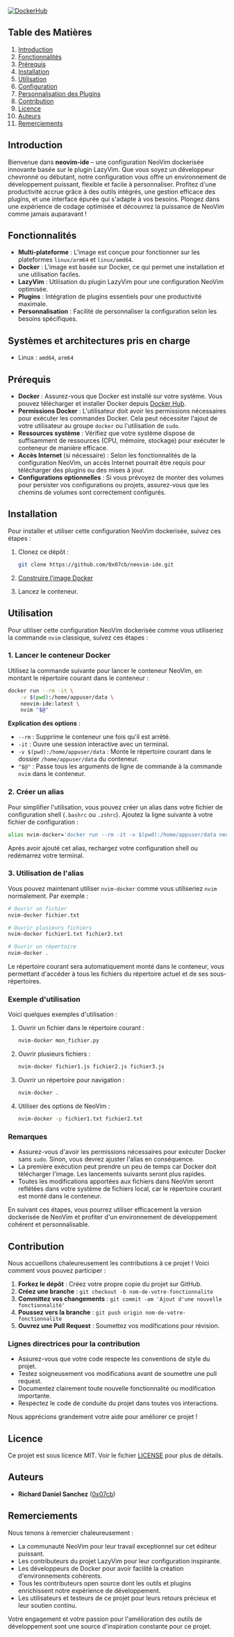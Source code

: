 
[![DockerHub](https://img.shields.io/badge/DockerHub-0x07cb%2Fneovim--ide-blue)](https://hub.docker.com/r/0x07cb/neovim-ide)

## Table des Matières

1. [Introduction](#introduction)
2. [Fonctionnalités](#fonctionnalités)
3. [Prérequis](#prérequis)
4. [Installation](#installation)
5. [Utilisation](#utilisation)
6. [Configuration](#configuration)
7. [Personnalisation des Plugins](#personnalisation-des-plugins)
8. [Contribution](#contribution)
9. [Licence](#licence)
10. [Auteurs](#auteurs)
11. [Remerciements](#remerciements)

## Introduction

Bienvenue dans **neovim-ide** – une configuration NeoVim dockerisée innovante basée sur le plugin LazyVim. Que vous soyez un développeur chevronné ou débutant, notre configuration vous offre un environnement de développement puissant, flexible et facile à personnaliser. Profitez d'une productivité accrue grâce à des outils intégrés, une gestion efficace des plugins, et une interface épurée qui s'adapte à vos besoins. Plongez dans une expérience de codage optimisée et découvrez la puissance de NeoVim comme jamais auparavant !

## Fonctionnalités

- **Multi-plateforme** : L'image est conçue pour fonctionner sur les plateformes `linux/arm64` et `linux/amd64`.
- **Docker** : L'image est basée sur Docker, ce qui permet une installation et une utilisation faciles.
- **LazyVim** : Utilisation du plugin LazyVim pour une configuration NeoVim optimisée.
- **Plugins** : Intégration de plugins essentiels pour une productivité maximale.
- **Personnalisation** : Facilité de personnaliser la configuration selon les besoins spécifiques.

## Systèmes et architectures pris en charge

- Linux : `amd64`, `arm64`

## Prérequis

- **Docker** : Assurez-vous que Docker est installé sur votre système. Vous pouvez télécharger et installer Docker depuis [Docker Hub](https://www.docker.com/get-started).
- **Permissions Docker** : L'utilisateur doit avoir les permissions nécessaires pour exécuter les commandes Docker. Cela peut nécessiter l'ajout de votre utilisateur au groupe `docker` ou l'utilisation de `sudo`.
- **Ressources système** : Vérifiez que votre système dispose de suffisamment de ressources (CPU, mémoire, stockage) pour exécuter le conteneur de manière efficace.
- **Accès Internet** (si nécessaire) : Selon les fonctionnalités de la configuration NeoVim, un accès Internet pourrait être requis pour télécharger des plugins ou des mises à jour.
- **Configurations optionnelles** : Si vous prévoyez de monter des volumes pour persister vos configurations ou projets, assurez-vous que les chemins de volumes sont correctement configurés.

## Installation

Pour installer et utiliser cette configuration NeoVim dockerisée, suivez ces étapes :

1. Clonez ce dépôt :
   ```bash
   git clone https://github.com/0x07cb/neovim-ide.git
   ```

<!-- [EN]
[Build the Docker image](DOCKER_BUILD.md)
[/EN] -->
<!-- [FR] -->
2. [Construire l'image Docker](DOCKER_BUILD.fr.md)
<!-- [/FR] -->

3. Lancez le conteneur.

## Utilisation

Pour utiliser cette configuration NeoVim dockerisée comme vous utiliseriez la commande `nvim` classique, suivez ces étapes :

### 1. Lancer le conteneur Docker

Utilisez la commande suivante pour lancer le conteneur NeoVim, en montant le répertoire courant dans le conteneur :

```bash
docker run --rm -it \
    -v $(pwd):/home/appuser/data \
    neovim-ide:latest \
    nvim "$@"
```

**Explication des options** :
- `--rm` : Supprime le conteneur une fois qu'il est arrêté.
- `-it` : Ouvre une session interactive avec un terminal.
- `-v $(pwd):/home/appuser/data` : Monte le répertoire courant dans le dossier `/home/appuser/data` du conteneur.
- `"$@"` : Passe tous les arguments de ligne de commande à la commande `nvim` dans le conteneur.

### 2. Créer un alias

Pour simplifier l'utilisation, vous pouvez créer un alias dans votre fichier de configuration shell (`.bashrc` ou `.zshrc`). Ajoutez la ligne suivante à votre fichier de configuration :

```bash
alias nvim-docker='docker run --rm -it -v $(pwd):/home/appuser/data neovim-ide:latest nvim'
```

Après avoir ajouté cet alias, rechargez votre configuration shell ou redémarrez votre terminal.

### 3. Utilisation de l'alias

Vous pouvez maintenant utiliser `nvim-docker` comme vous utiliseriez `nvim` normalement. Par exemple :

```bash
# Ouvrir un fichier
nvim-docker fichier.txt

# Ouvrir plusieurs fichiers
nvim-docker fichier1.txt fichier2.txt

# Ouvrir un répertoire
nvim-docker .
```

Le répertoire courant sera automatiquement monté dans le conteneur, vous permettant d'accéder à tous les fichiers du répertoire actuel et de ses sous-répertoires.

### Exemple d'utilisation

Voici quelques exemples d'utilisation :

1. Ouvrir un fichier dans le répertoire courant :
   ```bash
   nvim-docker mon_fichier.py
   ```

2. Ouvrir plusieurs fichiers :
   ```bash
   nvim-docker fichier1.js fichier2.js fichier3.js
   ```

3. Ouvrir un répertoire pour navigation :
   ```bash
   nvim-docker .
   ```

4. Utiliser des options de NeoVim :
   ```bash
   nvim-docker -p fichier1.txt fichier2.txt
   ```
   
### Remarques

- Assurez-vous d'avoir les permissions nécessaires pour exécuter Docker sans `sudo`. Sinon, vous devrez ajuster l'alias en conséquence.
- La première exécution peut prendre un peu de temps car Docker doit télécharger l'image. Les lancements suivants seront plus rapides.
- Toutes les modifications apportées aux fichiers dans NeoVim seront reflétées dans votre système de fichiers local, car le répertoire courant est monté dans le conteneur.

En suivant ces étapes, vous pourrez utiliser efficacement la version dockerisée de NeoVim et profiter d'un environnement de développement cohérent et personnalisable.

## Contribution

Nous accueillons chaleureusement les contributions à ce projet ! Voici comment vous pouvez participer :

1. **Forkez le dépôt** : Créez votre propre copie du projet sur GitHub.
2. **Créez une branche** : `git checkout -b nom-de-votre-fonctionnalite`
3. **Committez vos changements** : `git commit -am 'Ajout d'une nouvelle fonctionnalité'`
4. **Poussez vers la branche** : `git push origin nom-de-votre-fonctionnalite`
5. **Ouvrez une Pull Request** : Soumettez vos modifications pour révision.

### Lignes directrices pour la contribution

- Assurez-vous que votre code respecte les conventions de style du projet.
- Testez soigneusement vos modifications avant de soumettre une pull request.
- Documentez clairement toute nouvelle fonctionnalité ou modification importante.
- Respectez le code de conduite du projet dans toutes vos interactions.

Nous apprécions grandement votre aide pour améliorer ce projet !

## Licence

Ce projet est sous licence MIT. Voir le fichier [LICENSE](LICENSE) pour plus de détails.

## Auteurs

- **Richard Daniel Sanchez** ([0x07cb](https://github.com/0x07cb))

## Remerciements

Nous tenons à remercier chaleureusement :

- La communauté NeoVim pour leur travail exceptionnel sur cet éditeur puissant.
- Les contributeurs du projet LazyVim pour leur configuration inspirante.
- Les développeurs de Docker pour avoir facilité la création d'environnements cohérents.
- Tous les contributeurs open source dont les outils et plugins enrichissent notre expérience de développement.
- Les utilisateurs et testeurs de ce projet pour leurs retours précieux et leur soutien continu.

Votre engagement et votre passion pour l'amélioration des outils de développement sont une source d'inspiration constante pour ce projet.
